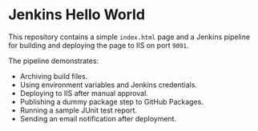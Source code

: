 # Jenkins Hello World

This repository contains a simple `index.html` page and a Jenkins pipeline
for building and deploying the page to IIS on port `9091`.

The pipeline demonstrates:

* Archiving build files.
* Using environment variables and Jenkins credentials.
* Deploying to IIS after manual approval.
* Publishing a dummy package step to GitHub Packages.
* Running a sample JUnit test report.
* Sending an email notification after deployment.

